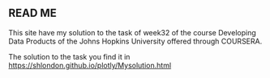 ## READ ME

This site have my solution to the task of week32 of the course Developing Data Products of the Johns Hopkins University offered through COURSERA.

The solution to the task you find it in <https://shlondon.github.io/plotly/Mysolution.html>

